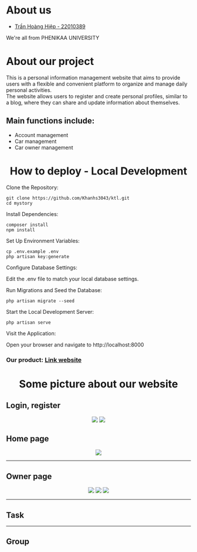 <h1>About us</h1>
<ul>
    <a href = 'https://github.com/Hiep234' ><li>Trần Hoàng Hiệp - 22010389</li></a>
</ul>
<p>We're all from PHENIKAA UNIVERSITY</p>
<h1>About our project</h1>
<p>This is a personal information management website that aims to provide users with a flexible and convenient platform to organize and manage daily personal activities. <br> The website allows users to register and create personal profiles, similar to a blog, where they can share and update information about themselves.</p>

<h2>Main functions include:</h2>
<ul>
    <li>Account management</li>
     <li>Car management</li>
     <li>Car owner management</li>
</ul>
<h1 align='center'>How to deploy - Local Development</h1>
Clone the Repository:

    git clone https://github.com/Khanhs3043/ktl.git
    cd mystory
    
Install Dependencies:

    composer install
    npm install
    
Set Up Environment Variables:


    cp .env.example .env
    php artisan key:generate
    
Configure Database Settings:

Edit the .env file to match your local database settings.

Run Migrations and Seed the Database:


    php artisan migrate --seed
    
Start the Local Development Server:

    php artisan serve
    
Visit the Application:

Open your browser and navigate to http://localhost:8000

<h3>Our product: <a href='https://animated-space-succotash-9vq6pwvq97pf77p-8000.app.github.dev/'>Link website</a></h3>
<h1 align='center'>Some picture about our website</h1>
<h2>Login, register</h2>
<div align='center'>
    <img src='https://github.com/user-attachments/assets/2287d4fe-81c5-4bef-b36e-494ebeb3f1e9'>
    <img src='https://github.com/user-attachments/assets/5907d510-7f82-4268-af11-4e9ccebe5f01'>
</div>

<h2>Home page</h2>
<div align='center' >
    <img src='https://github.com/user-attachments/assets/c6f3e57e-26aa-420d-84b9-6280b37cd130'>
</div>
<hr>
<h2>Owner page </h2>
<div align='center' >
    <img src='https://github.com/user-attachments/assets/0e4952ff-c2aa-455b-9f7e-5df3bb58b8b5'>
    <img src='https://github.com/user-attachments/assets/a9e8780f-2405-4d2e-86f5-2c7e60b47a94'>
    <img src='https://github.com/user-attachments/assets/50acd476-3b04-43f6-8aec-773d7b423f92'>
</div>
<hr>
<h2>Task</h2>
<div align='center' >
    
</div>
<hr>
<h2>Group</h2>
<div align='center' >
    
</div>

